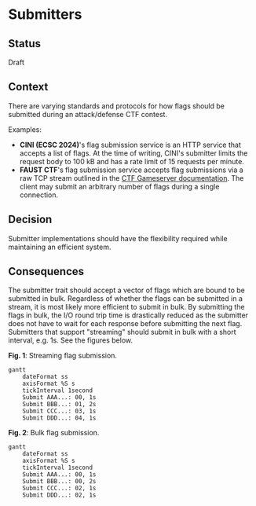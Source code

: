 # Submitters

## Status

Draft

## Context

There are varying standards and protocols for how flags should be submitted during an attack/defense CTF contest.

Examples:

- **CINI (ECSC 2024)**'s flag submission service is an HTTP service that accepts a list of flags. At the time of
  writing, CINI's submitter limits the request body to 100 kB and has a rate limit of 15 requests per minute.
- **FAUST CTF**'s flag submission service accepts flag submissions via a raw TCP stream outlined in
  the [CTF Gameserver documentation](https://ctf-gameserver.org/submission/). The client may submit an arbitrary number
  of flags during a single connection.

## Decision

Submitter implementations should have the flexibility required while maintaining an efficient system.

## Consequences

The submitter trait should accept a vector of flags which are bound to be submitted in bulk. Regardless of whether the
flags can be submitted in a stream, it is most likely more efficient to submit in bulk. By submitting the flags in bulk,
the I/O round trip time is drastically reduced as the submitter does not have to wait for each response before
submitting the next flag. Submitters that support "streaming" should submit in bulk with a short interval, e.g. 1s. See
the figures below.

**Fig. 1**: Streaming flag submission.

```mermaid
gantt
    dateFormat ss
    axisFormat %S s
    tickInterval 1second
    Submit AAA...: 00, 1s
    Submit BBB...: 01, 2s
    Submit CCC...: 03, 1s
    Submit DDD...: 04, 1s
```

**Fig. 2**: Bulk flag submission.

```mermaid
gantt
    dateFormat ss
    axisFormat %S s
    tickInterval 1second
    Submit AAA...: 00, 1s
    Submit BBB...: 00, 2s
    Submit CCC...: 02, 1s
    Submit DDD...: 02, 1s
```
